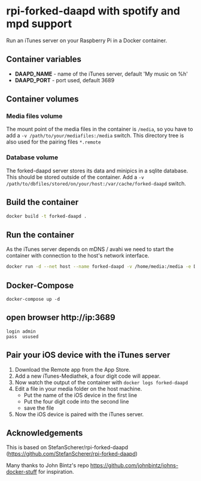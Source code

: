 # rpi-forked-daapd with spotify and mpd support

Run an iTunes server on your Raspberry Pi in a Docker container.

## Container variables

* **DAAPD_NAME** - name of the iTunes server, default 'My music on %h'
* **DAAPD_PORT** - port used, default 3689

## Container volumes

### Media files volume

The mount point of the media files in the container is `/media`, so you have to add a `-v /path/to/your/mediafiles:/media` switch.
This directory tree is also used for the pairing files `*.remote`

### Database volume

The forked-daapd server stores its data and minipics in a sqlite database. This should be stored outside of the container. Add a
`-v /path/to/dbfiles/stored/on/your/host:/var/cache/forked-daapd` switch.

## Build the container

```bash
docker build -t forked-daapd .
```

## Run the container

As the iTunes server depends on mDNS / avahi we need to start the container with connection to the host's network interface.

```bash
docker run -d --net host --name forked-daapd -v /home/media:/media -e DAAPD_NAME=Dockerized -v /home/localdb:/var/cache/forked-daapd forked-daapd
```

## Docker-Compose

```
docker-compose up -d 
```

## open browser http://ip:3689

```
login admin
pass  usused
```

## Pair your iOS device with the iTunes server

1. Download the Remote app from the App Store.
2. Add a new iTunes-Mediathek, a four digit code will appear.
3. Now watch the output of the container with `docker logs forked-daapd`
4. Edit a file in your media folder on the host machine.
   * Put the name of the iOS device in the first line
   * Put the four digit code into the second line
   * save the file
5. Now the iOS device is paired with the iTunes server.

## Acknowledgements
This is based on StefanScherer/rpi-forked-daapd (https://github.com/StefanScherer/rpi-forked-daapd)

Many thanks to John Bintz's repo https://github.com/johnbintz/johns-docker-stuff for inspiration.

